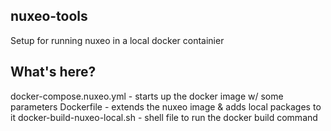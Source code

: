 nuxeo-tools
---
Setup for running nuxeo in a local docker containier


## What's here?


docker-compose.nuxeo.yml - starts up the docker image w/ some parameters
Dockerfile - extends the nuxeo image & adds local packages to it
docker-build-nuxeo-local.sh - shell file to run the docker build command
